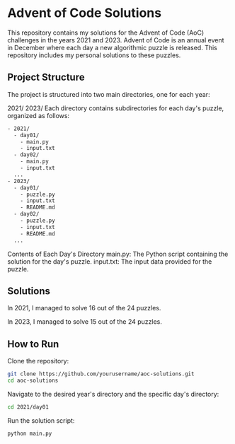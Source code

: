 # Advent of Code Solutions
This repository contains my solutions for the Advent of Code (AoC) challenges in the years 2021 and 2023. Advent of Code is an annual event in December where each day a new algorithmic puzzle is released. This repository includes my personal solutions to these puzzles.

## Project Structure
The project is structured into two main directories, one for each year:

2021/
2023/
Each directory contains subdirectories for each day's puzzle, organized as follows:

```sh
- 2021/
  - day01/
    - main.py
    - input.txt
  - day02/
    - main.py
    - input.txt
  ...
- 2023/
  - day01/
    - puzzle.py
    - input.txt
    - README.md
  - day02/
    - puzzle.py
    - input.txt
    - README.md
  ...
```

Contents of Each Day's Directory
main.py: The Python script containing the solution for the day's puzzle.
input.txt: The input data provided for the puzzle.

## Solutions
In 2021, I managed to solve 16 out of the 24 puzzles.

In 2023, I managed to solve 15 out of the 24 puzzles.

## How to Run
Clone the repository:
```sh
git clone https://github.com/yourusername/aoc-solutions.git
cd aoc-solutions
```

Navigate to the desired year's directory and the specific day's directory:

```sh
cd 2021/day01
```

Run the solution script:

```sh
python main.py
```
